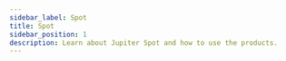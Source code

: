 ```yaml
---
sidebar_label: Spot
title: Spot
sidebar_position: 1
description: Learn about Jupiter Spot and how to use the products.
---
```


<head>
    <title>Spot Guide: Directory</title>
    <meta name="twitter:card" content="summary" />
</head>

